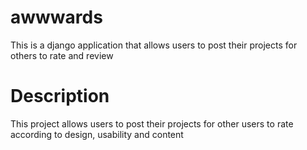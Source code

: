 # awwwards
This is a django application that allows users to post their projects for others to rate and review
# Description
This project allows users to post their projects for other users to rate according to design, usability and content
